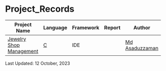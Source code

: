 # Project_Records

| Project Name | Language | Framework | Report | Author |
| ------------ | -------- | --------- | ------ | ------ |
|[Jewelry Shop Management](https://github.com/MoAsaduzzaman/University_Project/tree/main/Software%20Development%20Capstone%20Project%20(SE133))| [C](https://en.wikipedia.org/wiki/C_(programming_language)) | IDE | | [Md Asaduzzaman](https://www.linkedin.com/in/md-asaduzzaman-56790324a/)|

Last Updated: 12 October, 2023

